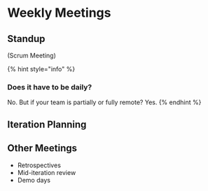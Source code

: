 # Weekly Meetings

## Standup

(Scrum Meeting)

{% hint style="info" %}
### Does it have to be daily?

No.  But if your team is partially or fully remote?  Yes.
{% endhint %}

## Iteration Planning

## Other Meetings

* Retrospectives
* Mid-iteration review
* Demo days
